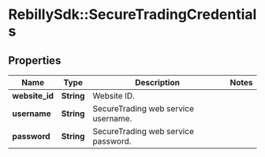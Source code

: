 # RebillySdk::SecureTradingCredentials

## Properties
Name | Type | Description | Notes
------------ | ------------- | ------------- | -------------
**website_id** | **String** | Website ID. | 
**username** | **String** | SecureTrading web service username. | 
**password** | **String** | SecureTrading web service password. | 

